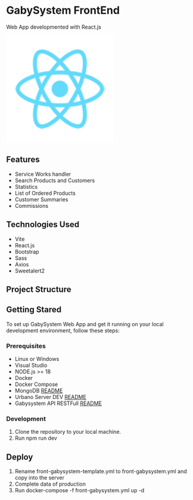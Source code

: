 # GabySystem FrontEnd

Web App developmented with React.js

![React](https://raw.githubusercontent.com/github/explore/main/topics/react/react.png)

## Features

- Service Works handler
- Search Products and Customers
- Statistics
- List of Ordered Products
- Customer Summaries
- Commissions

## Technologies Used

- Vite
- React.js
- Bootstrap
- Sass
- Axios
- Sweetalert2

## Project Structure

## Getting Stared

To set up GabySystem Web App and get it running on your local development environment, follow these steps:

### Prerequisites

- Linux or Windows
- Visual Studio
- NODE.js >= 18
- Docker
- Docker Compose
- MongoDB <a href="https://github.com/gabyreload1983/mongodb-gabysystem" target="_blank">README</a>
- Urbano Server DEV <a href="https://github.com/gabyreload1983/urbano-dev" target="_blank">README</a>
- Gabysystem API RESTFull [README](https://github.com/gabyreload1983/api-gabysystem/blob/main/README.md)

### Development

1. Clone the repository to your local machine.
2. Run npm run dev

## Deploy

1. Rename front-gabysystem-template.yml to front-gabysystem.yml and copy into the server
2. Complete data of production
3. Run docker-compose -f front-gabysystem.yml up -d
